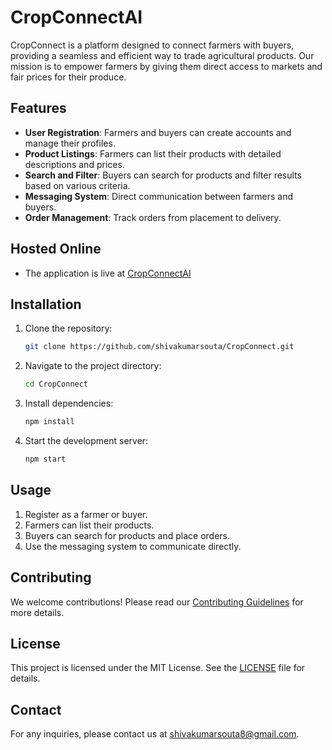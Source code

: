 # CropConnectAI

CropConnect is a platform designed to connect farmers with buyers, providing a seamless and efficient way to trade agricultural products. Our mission is to empower farmers by giving them direct access to markets and fair prices for their produce.

## Features

- **User Registration**: Farmers and buyers can create accounts and manage their profiles.
- **Product Listings**: Farmers can list their products with detailed descriptions and prices.
- **Search and Filter**: Buyers can search for products and filter results based on various criteria.
- **Messaging System**: Direct communication between farmers and buyers.
- **Order Management**: Track orders from placement to delivery.

## Hosted Online

- The application is live at [CropConnectAI](https://cropconnectai.onrender.com)

## Installation

1. Clone the repository:
    ```bash
    git clone https://github.com/shivakumarsouta/CropConnect.git
    ```
2. Navigate to the project directory:
    ```bash
    cd CropConnect
    ```
3. Install dependencies:
    ```bash
    npm install
    ```
4. Start the development server:
    ```bash
    npm start
    ```

## Usage

1. Register as a farmer or buyer.
2. Farmers can list their products.
3. Buyers can search for products and place orders.
4. Use the messaging system to communicate directly.

## Contributing

We welcome contributions! Please read our [Contributing Guidelines](CONTRIBUTING.md) for more details.

## License

This project is licensed under the MIT License. See the [LICENSE](LICENSE) file for details.

## Contact

For any inquiries, please contact us at shivakumarsouta8@gmail.com.
